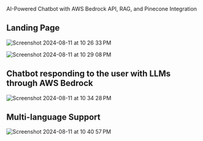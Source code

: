 AI-Powered Chatbot with AWS Bedrock API, RAG, and Pinecone Integration

## Landing Page

![Screenshot 2024-08-11 at 10 26 33 PM](https://github.com/user-attachments/assets/1027d28d-f623-470c-8710-df9b14afb168)

![Screenshot 2024-08-11 at 10 29 08 PM](https://github.com/user-attachments/assets/6f8458d9-6a74-4d86-9e76-4ff942d4f9f9)


## Chatbot responding to the user with LLMs through AWS Bedrock

![Screenshot 2024-08-11 at 10 34 28 PM](https://github.com/user-attachments/assets/3ea06619-c0c6-4c17-9eed-7d9d9eb8a4cc)


## Multi-language Support

![Screenshot 2024-08-11 at 10 40 57 PM](https://github.com/user-attachments/assets/6fd7f10a-7c19-4afa-a061-9c2267423615)
